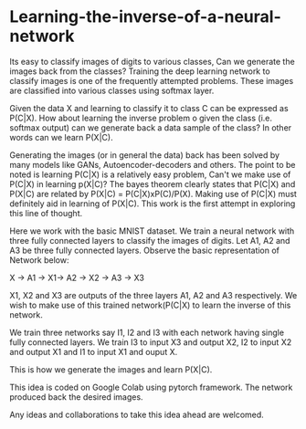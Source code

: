 # Learning-the-inverse-of-a-neural-network
Its easy to classify images of digits to various classes, Can we generate the images back from the classes?
Training the deep learning network to classify images is one of the frequently attempted problems. These images are classified
into various classes using softmax layer. 

Given the data X and learning to classify it to class C can be expressed as P(C|X). How about learning the inverse problem o
given the class (i.e. softmax output) can we generate back a data sample of the class? In other words can we learn P(X|C).

Generating the images (or in general the data) back has been solved by many models like GANs, Autoencoder-decoders and others.
The point to be noted is learning P(C|X) is a relatively easy problem, Can't we make use of P(C|X) in learning p(X|C)? 
The bayes theorem clearly states that P(C|X) and P(X|C) are related by P(X|C) = P(C|X)xP(C)/P(X). Making use of P(C|X) must 
definitely aid in learning of P(X|C). This work is the first attempt in exploring this line of thought. 

Here we work with the basic MNIST dataset. We train a neural network with three fully connected layers to classify the images 
of digits. Let A1, A2 and A3 be three fully connected layers.
Observe the basic representation of Network below: 

X -> A1 -> X1-> A2 -> X2 -> A3 -> X3

X1, X2 and X3 are outputs of the three layers A1, A2 and A3 respectively. We wish to make use of this trained network(P(C|X) 
to learn the inverse of this network.

We train three networks say I1, I2 and I3 with each network having single fully connected layers. We train I3 to input X3 
and output X2, I2 to input X2 and output X1 and I1 to input X1 and ouput X.

This is how we generate the images and learn P(X|C).

This idea is coded on Google Colab using pytorch framework. The network produced back the desired images.

Any ideas and collaborations to take this idea ahead are welcomed.
